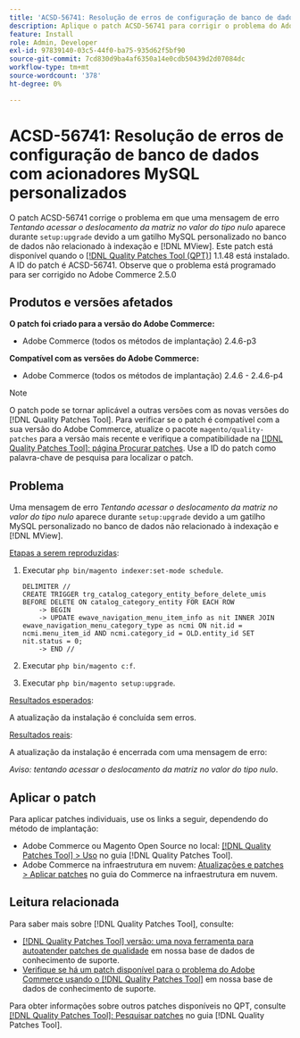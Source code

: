 ```yaml
---
title: 'ACSD-56741: Resolução de erros de configuração de banco de dados com acionadores MySQL personalizados'
description: Aplique o patch ACSD-56741 para corrigir o problema do Adobe Commerce em que uma mensagem de erro *Tentando acessar o deslocamento da matriz no valor do tipo null* aparece durante &grave;setup:upgrade&grave; devido a um gatilho MySQL personalizado no banco de dados não relacionado à indexação e  [!DNL MView].
feature: Install
role: Admin, Developer
exl-id: 97839140-03c5-44f0-ba75-935d62f5bf90
source-git-commit: 7cd830d9ba4af6350a14e0cdb50439d2d07084dc
workflow-type: tm+mt
source-wordcount: '378'
ht-degree: 0%

---
```


# ACSD-56741: Resolução de erros de configuração de banco de dados com acionadores MySQL personalizados

O patch ACSD-56741 corrige o problema em que uma mensagem de erro *Tentando acessar o deslocamento da matriz no valor do tipo nulo* aparece durante `setup:upgrade` devido a um gatilho MySQL personalizado no banco de dados não relacionado à indexação e [!DNL MView]. Este patch está disponível quando o [[!DNL Quality Patches Tool (QPT)]](/help/announcements/adobe-commerce-announcements/magento-quality-patches-released-new-tool-to-self-serve-quality-patches.md) 1.1.48 está instalado. A ID do patch é ACSD-56741. Observe que o problema está programado para ser corrigido no Adobe Commerce 2.5.0

## Produtos e versões afetados

**O patch foi criado para a versão do Adobe Commerce:**

* Adobe Commerce (todos os métodos de implantação) 2.4.6-p3

**Compatível com as versões do Adobe Commerce:**

* Adobe Commerce (todos os métodos de implantação) 2.4.6 - 2.4.6-p4

>[!NOTE]
>
>O patch pode se tornar aplicável a outras versões com as novas versões do [!DNL Quality Patches Tool]. Para verificar se o patch é compatível com a sua versão do Adobe Commerce, atualize o pacote `magento/quality-patches` para a versão mais recente e verifique a compatibilidade na [[!DNL Quality Patches Tool]: página Procurar patches](https://experienceleague.adobe.com/tools/commerce-quality-patches/index.html). Use a ID do patch como palavra-chave de pesquisa para localizar o patch.

## Problema

Uma mensagem de erro *Tentando acessar o deslocamento da matriz no valor do tipo nulo* aparece durante `setup:upgrade` devido a um gatilho MySQL personalizado no banco de dados não relacionado à indexação e [!DNL MView].

<u>Etapas a serem reproduzidas</u>:

1. Executar `php bin/magento indexer:set-mode schedule`.

   ```
   DELIMITER //
   CREATE TRIGGER trg_catalog_category_entity_before_delete_umis BEFORE DELETE ON catalog_category_entity FOR EACH ROW
       -> BEGIN
       -> UPDATE ewave_navigation_menu_item_info as nit INNER JOIN ewave_navigation_menu_category_type as ncmi ON nit.id = ncmi.menu_item_id AND ncmi.category_id = OLD.entity_id SET nit.status = 0;
       -> END //
   ```

1. Executar `php bin/magento c:f`.
1. Executar `php bin/magento setup:upgrade`.

<u>Resultados esperados</u>:

A atualização da instalação é concluída sem erros.

<u>Resultados reais</u>:

A atualização da instalação é encerrada com uma mensagem de erro:

*Aviso: tentando acessar o deslocamento da matriz no valor do tipo nulo*.

## Aplicar o patch

Para aplicar patches individuais, use os links a seguir, dependendo do método de implantação:

* Adobe Commerce ou Magento Open Source no local: [[!DNL Quality Patches Tool] > Uso](https://experienceleague.adobe.com/docs/commerce-operations/tools/quality-patches-tool/usage.html) no guia [!DNL Quality Patches Tool].
* Adobe Commerce na infraestrutura em nuvem: [Atualizações e patches > Aplicar patches](https://experienceleague.adobe.com/docs/commerce-cloud-service/user-guide/develop/upgrade/apply-patches.html) no guia do Commerce na infraestrutura em nuvem.

## Leitura relacionada

Para saber mais sobre [!DNL Quality Patches Tool], consulte:

* [[!DNL Quality Patches Tool] versão: uma nova ferramenta para autoatender patches de qualidade](/help/announcements/adobe-commerce-announcements/magento-quality-patches-released-new-tool-to-self-serve-quality-patches.md) em nossa base de dados de conhecimento de suporte.
* [Verifique se há um patch disponível para o problema do Adobe Commerce usando o [!DNL Quality Patches Tool]](/help/support-tools/patches-available-in-qpt-tool/check-patch-for-magento-issue-with-magento-quality-patches.md) em nossa base de dados de conhecimento de suporte.

Para obter informações sobre outros patches disponíveis no QPT, consulte [[!DNL Quality Patches Tool]: Pesquisar patches](https://experienceleague.adobe.com/tools/commerce-quality-patches/index.html) no guia [!DNL Quality Patches Tool].
